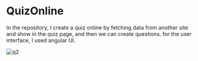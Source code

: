 # QuizOnline

In the repository, I create a quiz online by fetching data from another site and show in the quiz page, and then we can create questions.
for the user interface, I used angular UI.

![q2](https://user-images.githubusercontent.com/34911292/163067005-36d6606d-36c8-4618-8e72-4c42cc1a77fe.jpg)
